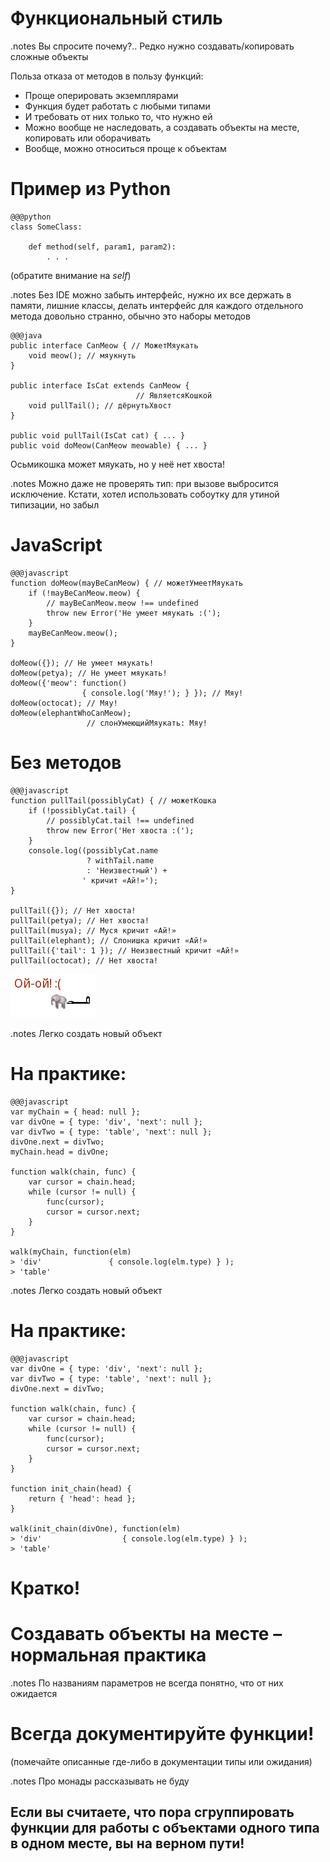 <!SLIDE subsection transition=uncover>

# Функциональный стиль #

<!SLIDE bullets incremental transition=uncover>

.notes Вы спросите почему?.. Редко нужно создавать/копировать сложные объекты

Польза отказа от методов в пользу функций:

* Проще оперировать экземплярами
* Функция будет работать с любыми типами 
* И требовать от них только то, что нужно ей
* Можно вообще не наследовать, а создавать объекты на месте, копировать или оборачивать
* Вообще, можно относиться проще к объектам

<!SLIDE transition=uncover>

# Пример из Python #

    @@@python
    class SomeClass:

        def method(self, param1, param2):
            . . .

(обратите внимание на *self*)            

<!SLIDE transition=uncover>

.notes Без IDE можно забыть интерфейс, нужно их все держать в памяти, лишние классы, делать интерфейс для каждого отдельного метода довольно странно, обычно это наборы методов 



    @@@java
    public interface CanMeow { // МожетМяукать
    	void meow(); // мяукнуть
    }	

    public interface IsCat extends CanMeow { 
	                            // ЯвляетсяКошкой
        void pullTail(); // дёрнутьХвост
    }

    public void pullTail(IsCat cat) { ... }
    public void doMeow(CanMeow meowable) { ... }

Осьмикошка может мяукать, но у неё нет хвоста!

<!-- (It have no tail and it cannot be pulled) -->

<!SLIDE transition=uncover>

.notes Можно даже не проверять тип: при вызове выбросится исключение. Кстати, хотел использовать собоутку для утиной типизации, но забыл

# JavaScript #

    @@@javascript
    function doMeow(mayBeCanMeow) { // можетУмеетМяукать
    	if (!mayBeCanMeow.meow) { 
	    	// mayBeCanMeow.meow !== undefined
    		throw new Error('Не умеет мяукать :(');
    	}
    	mayBeCanMeow.meow();
    }

    doMeow({}); // Не умеет мяукать!
    doMeow(petya); // Не умеет мяукать!
    doMeow({'meow': function() 
                    { console.log('Мяу!'); } }); // Мяу!
    doMeow(octocat); // Мяу!
    doMeow(elephantWhoCanMeow); 
                     // слонУмеющийМяукать: Мяу!

<!SLIDE transition=uncover>

# Без методов #

    @@@javascript
    function pullTail(possiblyCat) { // можетКошка
        if (!possiblyCat.tail) { 
	        // possiblyCat.tail !== undefined
	        throw new Error('Нет хвоста :(');
	    }
        console.log((possiblyCat.name 
	                 ? withTail.name 
	                 : 'Неизвестный') +
                    ' кричит «Ай!»');
    }

    pullTail({}); // Нет хвоста!
    pullTail(petya); // Нет хвоста!
    pullTail(musya); // Муся кричит «Ай!»
    pullTail(elephant); // Слонишка кричит «Ай!»
    pullTail({'tail': 1 }); // Неизвестный кричит «Ай!»
    pullTail(octocat); // Нет хвоста!

<!SLIDE transition=uncover>

<!-- Египетская рука дёргает слона за хвост -->

![Слон говорит «Ай!»](elephant-says-ow.png)

<!SLIDE transition=uncover>

.notes Легко создать новый объект

# На практике: #
    
    @@@javascript
    var myChain = { head: null };
    var divOne = { type: 'div', 'next': null };
    var divTwo = { type: 'table', 'next': null };
    divOne.next = divTwo;
    myChain.head = divOne;

    function walk(chain, func) {
    	var cursor = chain.head;
    	while (cursor != null) {
    		func(cursor);
    		cursor = cursor.next;
    	}
    }

    walk(myChain, function(elm) 
    > 'div'               { console.log(elm.type) } );
    > 'table'

<!SLIDE transition=uncover>

.notes Легко создать новый объект

# На практике: #
    
    @@@javascript
    var divOne = { type: 'div', 'next': null };
    var divTwo = { type: 'table', 'next': null };
    divOne.next = divTwo;
    
    function walk(chain, func) {
    	var cursor = chain.head;
    	while (cursor != null) {
    		func(cursor);
    		cursor = cursor.next;
    	}
    }

    function init_chain(head) {
    	return { 'head': head };
    }

    walk(init_chain(divOne), function(elm) 
    > 'div'                  { console.log(elm.type) } );
    > 'table'    

<!SLIDE transition=uncover>

# Кратко! #

<!SLIDE bullets incremental transition=uncover>

# Создавать объекты на месте – нормальная практика #

<!SLIDE transition=uncover>

.notes По названиям параметров не всегда понятно, что от них ожидается

# Всегда документируйте функции! #

(помечайте описанные где-либо в документации типы или ожидания)

<!SLIDE transition=uncover>

.notes Про монады рассказывать не буду

## Если вы считаете, что пора сгруппировать функции для работы с объектами одного типа в одном месте, вы на верном пути! ##